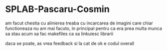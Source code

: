 # SPLAB-Pascaru-Cosmin
am facut chestia cu alinierea
treaba cu incarcarea de imagini care chiar functioneaza nu am mai facuto, in principal pentru ca era prea multa munca sa stau acum sa fac makefiles ca sa linkuiesc librarii 

daca se poate, as vrea feedback si la cat de ok e codul overall
